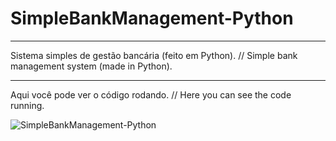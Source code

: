 # SimpleBankManagement-Python
***
Sistema simples de gestão bancária (feito em Python). // Simple bank management system (made in Python).
***
Aqui você pode ver o código rodando. // Here you can see the code running.

![SimpleBankManagement-Python](https://user-images.githubusercontent.com/74058519/106150454-232c7880-615a-11eb-9238-75376f0eccae.png)
